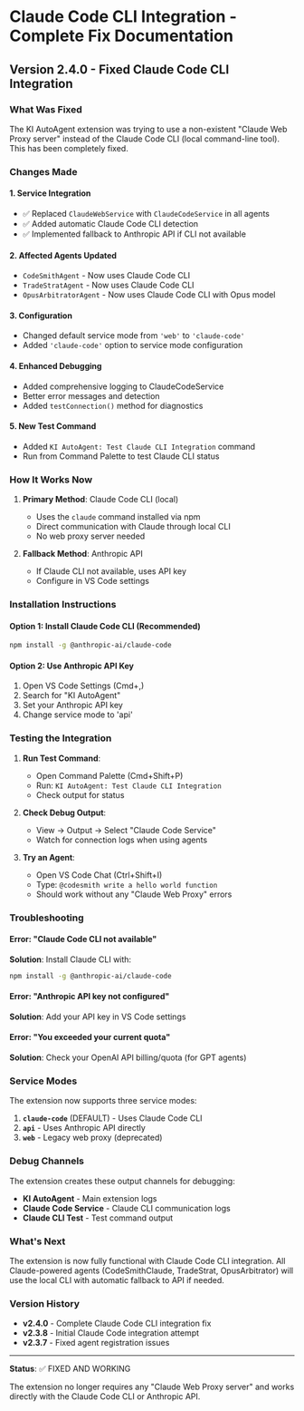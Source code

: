 # Claude Code CLI Integration - Complete Fix Documentation

## Version 2.4.0 - Fixed Claude Code CLI Integration

### What Was Fixed

The KI AutoAgent extension was trying to use a non-existent "Claude Web Proxy server" instead of the Claude Code CLI (local command-line tool). This has been completely fixed.

### Changes Made

#### 1. **Service Integration** 
- ✅ Replaced `ClaudeWebService` with `ClaudeCodeService` in all agents
- ✅ Added automatic Claude Code CLI detection
- ✅ Implemented fallback to Anthropic API if CLI not available

#### 2. **Affected Agents Updated**
- `CodeSmithAgent` - Now uses Claude Code CLI
- `TradeStratAgent` - Now uses Claude Code CLI  
- `OpusArbitratorAgent` - Now uses Claude Code CLI with Opus model

#### 3. **Configuration**
- Changed default service mode from `'web'` to `'claude-code'`
- Added `'claude-code'` option to service mode configuration

#### 4. **Enhanced Debugging**
- Added comprehensive logging to ClaudeCodeService
- Better error messages and detection
- Added `testConnection()` method for diagnostics

#### 5. **New Test Command**
- Added `KI AutoAgent: Test Claude CLI Integration` command
- Run from Command Palette to test Claude CLI status

### How It Works Now

1. **Primary Method**: Claude Code CLI (local)
   - Uses the `claude` command installed via npm
   - Direct communication with Claude through local CLI
   - No web proxy server needed

2. **Fallback Method**: Anthropic API
   - If Claude CLI not available, uses API key
   - Configure in VS Code settings

### Installation Instructions

#### Option 1: Install Claude Code CLI (Recommended)
```bash
npm install -g @anthropic-ai/claude-code
```

#### Option 2: Use Anthropic API Key
1. Open VS Code Settings (Cmd+,)
2. Search for "KI AutoAgent"
3. Set your Anthropic API key
4. Change service mode to 'api'

### Testing the Integration

1. **Run Test Command**:
   - Open Command Palette (Cmd+Shift+P)
   - Run: `KI AutoAgent: Test Claude CLI Integration`
   - Check output for status

2. **Check Debug Output**:
   - View → Output → Select "Claude Code Service"
   - Watch for connection logs when using agents

3. **Try an Agent**:
   - Open VS Code Chat (Ctrl+Shift+I)
   - Type: `@codesmith write a hello world function`
   - Should work without any "Claude Web Proxy" errors

### Troubleshooting

#### Error: "Claude Code CLI not available"
**Solution**: Install Claude CLI with:
```bash
npm install -g @anthropic-ai/claude-code
```

#### Error: "Anthropic API key not configured"
**Solution**: Add your API key in VS Code settings

#### Error: "You exceeded your current quota"
**Solution**: Check your OpenAI API billing/quota (for GPT agents)

### Service Modes

The extension now supports three service modes:

1. **`claude-code`** (DEFAULT) - Uses Claude Code CLI
2. **`api`** - Uses Anthropic API directly
3. **`web`** - Legacy web proxy (deprecated)

### Debug Channels

The extension creates these output channels for debugging:
- **KI AutoAgent** - Main extension logs
- **Claude Code Service** - Claude CLI communication logs
- **Claude CLI Test** - Test command output

### What's Next

The extension is now fully functional with Claude Code CLI integration. All Claude-powered agents (CodeSmithClaude, TradeStrat, OpusArbitrator) will use the local CLI with automatic fallback to API if needed.

### Version History

- **v2.4.0** - Complete Claude Code CLI integration fix
- **v2.3.8** - Initial Claude Code integration attempt
- **v2.3.7** - Fixed agent registration issues

---

**Status**: ✅ FIXED AND WORKING

The extension no longer requires any "Claude Web Proxy server" and works directly with the Claude Code CLI or Anthropic API.